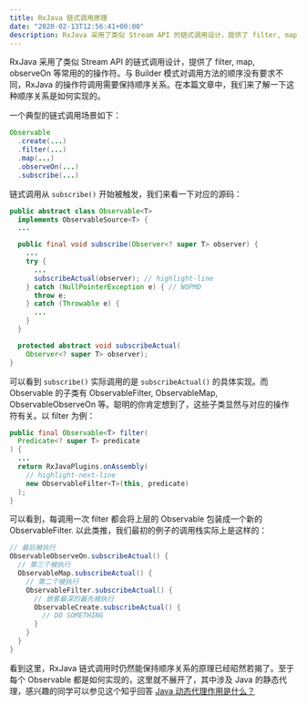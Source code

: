 ```yaml
---
title: RxJava 链式调用原理
date: "2020-02-13T12:56:41+00:00"
description: RxJava 采用了类似 Stream API 的链式调用设计，提供了 filter, map, observeOn 等常用的的操作符。与 Builder 模式对调用方法的顺序没有要求不同，RxJava 的操作符调用需要保持顺序关系。在本篇文章中，我们来了解一下这种顺序关系是如何实现的。
---
```


RxJava 采用了类似 Stream API 的链式调用设计，提供了 filter, map, observeOn 等常用的的操作符。与 Builder 模式对调用方法的顺序没有要求不同，RxJava 的操作符调用需要保持顺序关系。在本篇文章中，我们来了解一下这种顺序关系是如何实现的。

一个典型的链式调用场景如下：

```java
Observable
  .create(...)
  .filter(...)
  .map(...)
  .observeOn(...)
  .subscribe(...)
```

链式调用从 `subscribe()` 开始被触发，我们来看一下对应的源码：

```java
public abstract class Observable<T>
  implements ObservableSource<T> {
  ...

  public final void subscribe(Observer<? super T> observer) {
    ...
    try {
      ...
      subscribeActual(observer); // highlight-line
    } catch (NullPointerException e) { // NOPMD
      throw e;
    } catch (Throwable e) {
      ...
    }
  }

  protected abstract void subscribeActual(
    Observer<? super T> observer);
}
```

可以看到 `subscribe()` 实际调用的是 `subscribeActual()` 的具体实现。而 Observable 的子类有 ObservableFilter, ObservableMap, ObservableObserveOn 等。聪明的你肯定想到了，这些子类显然与对应的操作符有关。以 filter 为例：

```java
public final Observable<T> filter(
  Predicate<? super T> predicate
) {
  ...
  return RxJavaPlugins.onAssembly(
    // highlight-next-line
    new ObservableFilter<T>(this, predicate)
  );
}
```

可以看到，每调用一次 filter 都会将上层的 Observable 包装成一个新的 ObservableFilter. 以此类推，我们最初的例子的调用栈实际上是这样的：

```java
// 最后被执行
ObservableObserveOn.subscribeActual() {
  // 第三个被执行
  ObservableMap.subscribeActual() {
    // 第二个被执行
    ObservableFilter.subscribeActual() {
      // 嵌套最深的最先被执行
      ObservableCreate.subscribeActual() {
        // DO SOMETHING
      }
    }
  }
}
```

看到这里，RxJava 链式调用时仍然能保持顺序关系的原理已经昭然若揭了。至于每个 Observable 都是如何实现的，这里就不展开了，其中涉及 Java 的静态代理，感兴趣的同学可以参见这个知乎回答 [Java 动态代理作用是什么？](https://www.zhihu.com/question/20794107/answer/75164285)
